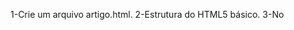 1-Crie um arquivo artigo.html.
2-Estrutura do HTML5 básico.
3-No <title>, coloque "Artigo sobre Tecnologia".
4-No <body>, escreva um artigo sobre tecnologia usando: - <h1>para o título principal. - Pelo menos duas <section>com <h2>. - Dois <p>em cada seção. - <strong>, <em>, <mark>, <hr>e uma tag semântica moderna.
5-Salve e abra no navegador.
